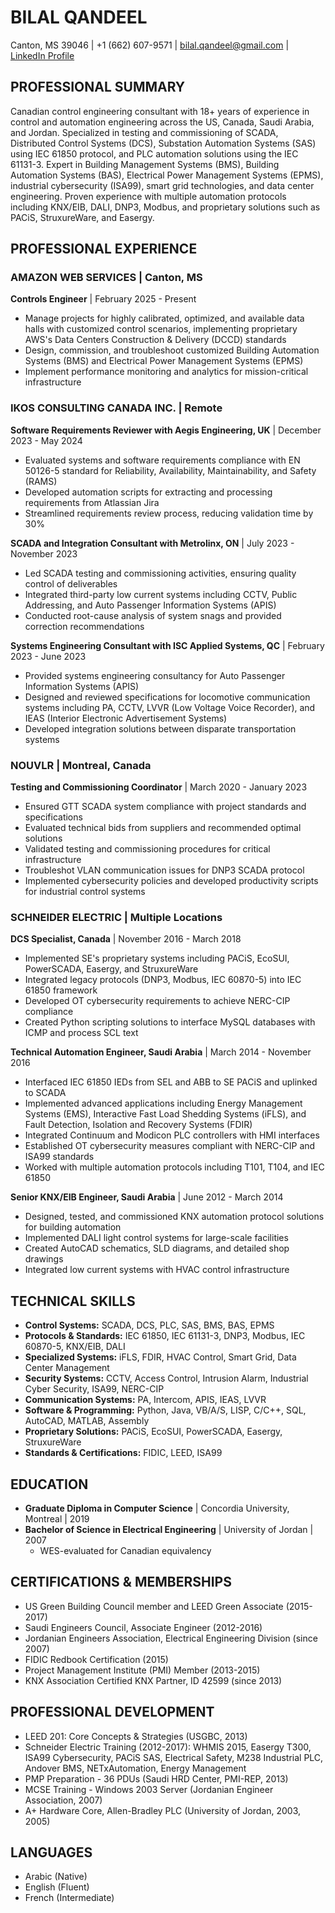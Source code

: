 # BILAL QANDEEL
Canton, MS 39046 | +1 (662) 607-9571 | bilal.qandeel@gmail.com | [LinkedIn Profile](https://www.linkedin.com/in/bilalqandeel/)

## PROFESSIONAL SUMMARY
Canadian control engineering consultant with 18+ years of experience in control and automation engineering across the US, Canada, Saudi Arabia, and Jordan. Specialized in testing and commissioning of SCADA, Distributed Control Systems (DCS), Substation Automation Systems (SAS) using IEC 61850 protocol, and PLC automation solutions using the IEC 61131-3. Expert in Building Management Systems (BMS), Building Automation Systems (BAS), Electrical Power Management Systems (EPMS), industrial cybersecurity (ISA99), smart grid technologies, and data center engineering. Proven experience with multiple automation protocols including KNX/EIB, DALI, DNP3, Modbus, and proprietary solutions such as PACiS, StruxureWare, and Easergy.

## PROFESSIONAL EXPERIENCE

### AMAZON WEB SERVICES | Canton, MS
**Controls Engineer** | February 2025 - Present
- Manage projects for highly calibrated, optimized, and available data halls with customized control scenarios, implementing proprietary AWS's Data Centers Construction & Delivery (DCCD) standards
- Design, commission, and troubleshoot customized Building Automation Systems (BMS) and Electrical Power Management Systems (EPMS)
- Implement performance monitoring and analytics for mission-critical infrastructure

### IKOS CONSULTING CANADA INC. | Remote
**Software Requirements Reviewer with Aegis Engineering, UK** | December 2023 - May 2024
- Evaluated systems and software requirements compliance with EN 50126-5 standard for Reliability, Availability, Maintainability, and Safety (RAMS)
- Developed automation scripts for extracting and processing requirements from Atlassian Jira
- Streamlined requirements review process, reducing validation time by 30%

**SCADA and Integration Consultant with Metrolinx, ON** | July 2023 - November 2023
- Led SCADA testing and commissioning activities, ensuring quality control of deliverables
- Integrated third-party low current systems including CCTV, Public Addressing, and Auto Passenger Information Systems (APIS)
- Conducted root-cause analysis of system snags and provided correction recommendations

**Systems Engineering Consultant with ISC Applied Systems, QC** | February 2023 - June 2023
- Provided systems engineering consultancy for Auto Passenger Information Systems (APIS)
- Designed and reviewed specifications for locomotive communication systems including PA, CCTV, LVVR (Low Voltage Voice Recorder), and IEAS (Interior Electronic Advertisement Systems)
- Developed integration solutions between disparate transportation systems

### NOUVLR | Montreal, Canada
**Testing and Commissioning Coordinator** | March 2020 - January 2023
- Ensured GTT SCADA system compliance with project standards and specifications
- Evaluated technical bids from suppliers and recommended optimal solutions
- Validated testing and commissioning procedures for critical infrastructure
- Troubleshot VLAN communication issues for DNP3 SCADA protocol
- Implemented cybersecurity policies and developed productivity scripts for industrial control systems

### SCHNEIDER ELECTRIC | Multiple Locations
**DCS Specialist, Canada** | November 2016 - March 2018
- Implemented SE's proprietary systems including PACiS, EcoSUI, PowerSCADA, Easergy, and StruxureWare
- Integrated legacy protocols (DNP3, Modbus, IEC 60870-5) into IEC 61850 framework
- Developed OT cybersecurity requirements to achieve NERC-CIP compliance
- Created Python scripting solutions to interface MySQL databases with ICMP and process SCL text

**Technical Automation Engineer, Saudi Arabia** | March 2014 - November 2016
- Interfaced IEC 61850 IEDs from SEL and ABB to SE PACiS and uplinked to SCADA
- Implemented advanced applications including Energy Management Systems (EMS), Interactive Fast Load Shedding Systems (iFLS), and Fault Detection, Isolation and Recovery Systems (FDIR)
- Integrated Continuum and Modicon PLC controllers with HMI interfaces
- Established OT cybersecurity measures compliant with NERC-CIP and ISA99 standards
- Worked with multiple automation protocols including T101, T104, and IEC 61850

**Senior KNX/EIB Engineer, Saudi Arabia** | June 2012 - March 2014
- Designed, tested, and commissioned KNX automation protocol solutions for building automation
- Implemented DALI light control systems for large-scale facilities
- Created AutoCAD schematics, SLD diagrams, and detailed shop drawings
- Integrated low current systems with HVAC control infrastructure

## TECHNICAL SKILLS
- **Control Systems:** SCADA, DCS, PLC, SAS, BMS, BAS, EPMS
- **Protocols & Standards:** IEC 61850, IEC 61131-3, DNP3, Modbus, IEC 60870-5, KNX/EIB, DALI
- **Specialized Systems:** iFLS, FDIR, HVAC Control, Smart Grid, Data Center Management
- **Security Systems:** CCTV, Access Control, Intrusion Alarm, Industrial Cyber Security, ISA99, NERC-CIP
- **Communication Systems:** PA, Intercom, APIS, IEAS, LVVR
- **Software & Programming:** Python, Java, VB/A/S, LISP, C/C++, SQL, AutoCAD, MATLAB, Assembly
- **Proprietary Solutions:** PACiS, EcoSUI, PowerSCADA, Easergy, StruxureWare
- **Standards & Certifications:** FIDIC, LEED, ISA99

## EDUCATION
- **Graduate Diploma in Computer Science** | Concordia University, Montreal | 2019
- **Bachelor of Science in Electrical Engineering** | University of Jordan | 2007
  - WES-evaluated for Canadian equivalency

## CERTIFICATIONS & MEMBERSHIPS
- US Green Building Council member and LEED Green Associate (2015-2017)
- Saudi Engineers Council, Associate Engineer (2012-2016)
- Jordanian Engineers Association, Electrical Engineering Division (since 2007)
- FIDIC Redbook Certification (2015)
- Project Management Institute (PMI) Member (2013-2015)
- KNX Association Certified KNX Partner, ID 42599 (since 2013)

## PROFESSIONAL DEVELOPMENT
- LEED 201: Core Concepts & Strategies (USGBC, 2013)
- Schneider Electric Training (2012-2017): WHMIS 2015, Easergy T300, ISA99 Cybersecurity, PACiS SAS, Electrical Safety, M238 Industrial PLC, Andover BMS, NETxAutomation, Energy Management
- PMP Preparation - 36 PDUs (Saudi HRD Center, PMI-REP, 2013)
- MCSE Training - Windows 2003 Server (Jordanian Engineer Association, 2007)
- A+ Hardware Core, Allen-Bradley PLC (University of Jordan, 2003, 2005)

## LANGUAGES
- Arabic (Native)
- English (Fluent)
- French (Intermediate)
